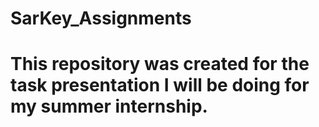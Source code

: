 # SarKey_Assignments
# This repository was created for the task presentation I will be doing for my summer internship.
